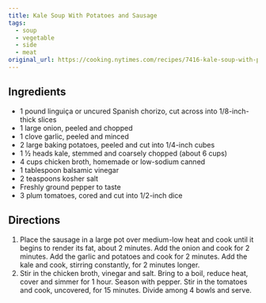 ```yaml
---
title: Kale Soup With Potatoes and Sausage
tags:
  - soup
  - vegetable
  - side
  - meat
original_url: https://cooking.nytimes.com/recipes/7416-kale-soup-with-potatoes-and-sausage
---
```


## Ingredients

* 1 pound linguiça or uncured Spanish chorizo, cut across into 1/8-inch-thick slices
* 1 large onion, peeled and chopped
* 1 clove garlic, peeled and minced
* 2 large baking potatoes, peeled and cut into 1/4-inch cubes
* 1 ½ heads kale, stemmed and coarsely chopped (about 6 cups)
* 4 cups chicken broth, homemade or low-sodium canned
* 1 tablespoon balsamic vinegar
* 2 teaspoons kosher salt
* Freshly ground pepper to taste
* 3 plum tomatoes, cored and cut into 1/2-inch dice

## Directions


1. Place the sausage in a large pot over medium-low heat and cook until it begins to render its fat, about 2 minutes. Add the onion and cook for 2 minutes. Add the garlic and potatoes and cook for 2 minutes. Add the kale and cook, stirring constantly, for 2 minutes longer.
1. Stir in the chicken broth, vinegar and salt. Bring to a boil, reduce heat, cover and simmer for 1 hour. Season with pepper. Stir in the tomatoes and cook, uncovered, for 15 minutes. Divide among 4 bowls and serve.